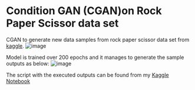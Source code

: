 # Condition GAN (CGAN)on Rock Paper Scissor data set

CGAN to generate new data samples from rock paper scissor data set from [kaggle](https://www.kaggle.com/sanikamal/rock-paper-scissors-dataset).
![image](https://user-images.githubusercontent.com/6497242/137579706-7ccad1af-251e-4c5e-bb99-7b127655d5bc.png)

Model is trained over 200 epochs and it manages to generate the sample outputs as below:
![image](https://user-images.githubusercontent.com/6497242/137579897-6c65ba12-5611-4923-a67b-719dd337cfa3.png)

The script with the executed outputs can be found from my [Kaggle Notebook](https://www.kaggle.com/junkal/conditional-gan-on-color-images/notebook)
